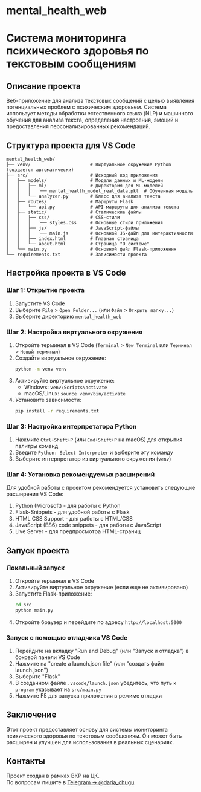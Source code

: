 # mental_health_web
# Система мониторинга психического здоровья по текстовым сообщениям

## Описание проекта

Веб-приложение для анализа текстовых сообщений с целью выявления потенциальных проблем с психическим здоровьем. Система использует методы обработки естественного языка (NLP) и машинного обучения для анализа текста, определения настроения, эмоций и предоставления персонализированных рекомендаций.

## Структура проекта для VS Code

```
mental_health_web/
├── venv/                      # Виртуальное окружение Python (создается автоматически)
├── src/                       # Исходный код приложения
│   ├── models/                # Модели данных и ML-модели
│   │   ├── ml/                # Директория для ML-моделей
│   │   │   └── mental_health_model_real_data.pkl  # Обученная модель
│   │   └── analyzer.py        # Класс для анализа текста
│   ├── routes/                # Маршруты Flask
│   │   └── api.py             # API-маршруты для анализа текста
│   ├── static/                # Статические файлы
│   │   ├── css/               # CSS-стили
│   │   │   └── styles.css     # Основные стили приложения
│   │   ├── js/                # JavaScript-файлы
│   │   │   └── main.js        # Основной JS-файл для интерактивности
│   │   ├── index.html         # Главная страница
│   │   └── about.html         # Страница "О системе"
│   └── main.py                # Основной файл Flask-приложения
└── requirements.txt           # Зависимости проекта
```

## Настройка проекта в VS Code

### Шаг 1: Открытие проекта

1. Запустите VS Code
2. Выберите `File` > `Open Folder...` (или `Файл` > `Открыть папку...`)
3. Выберите директорию `mental_health_web`

### Шаг 2: Настройка виртуального окружения

1. Откройте терминал в VS Code (`Terminal` > `New Terminal` или `Терминал` > `Новый терминал`)
2. Создайте виртуальное окружение:
   ```bash
   python -m venv venv
   ```
3. Активируйте виртуальное окружение:
   - Windows: `venv\Scripts\activate`
   - macOS/Linux: `source venv/bin/activate`
4. Установите зависимости:
   ```bash
   pip install -r requirements.txt
   ```

### Шаг 3: Настройка интерпретатора Python

1. Нажмите `Ctrl+Shift+P` (или `Cmd+Shift+P` на macOS) для открытия палитры команд
2. Введите `Python: Select Interpreter` и выберите эту команду
3. Выберите интерпретатор из виртуального окружения (`venv`)

### Шаг 4: Установка рекомендуемых расширений

Для удобной работы с проектом рекомендуется установить следующие расширения VS Code:

1. Python (Microsoft) - для работы с Python
2. Flask-Snippets - для удобной работы с Flask
3. HTML CSS Support - для работы с HTML/CSS
4. JavaScript (ES6) code snippets - для работы с JavaScript
5. Live Server - для предпросмотра HTML-страниц

## Запуск проекта

### Локальный запуск

1. Откройте терминал в VS Code
2. Активируйте виртуальное окружение (если еще не активировано)
3. Запустите Flask-приложение:
   ```bash
   cd src
   python main.py
   ```
4. Откройте браузер и перейдите по адресу `http://localhost:5000`

### Запуск с помощью отладчика VS Code

1. Перейдите на вкладку "Run and Debug" (или "Запуск и отладка") в боковой панели VS Code
2. Нажмите на "create a launch.json file" (или "создать файл launch.json")
3. Выберите "Flask"
4. В созданном файле `.vscode/launch.json` убедитесь, что путь к `program` указывает на `src/main.py`
5. Нажмите F5 для запуска приложения в режиме отладки

## Заключение

Этот проект предоставляет основу для системы мониторинга психического здоровья по текстовым сообщениям. Он может быть расширен и улучшен для использования в реальных сценариях.

## Контакты

Проект создан в рамках ВКР на ЦК.  
По вопросам пишите в [Telegram → @daria_chugu](https://t.me/daria_chugu)
